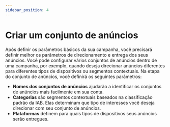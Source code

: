 ```yaml
---
sidebar_position: 4
---
```


# Criar um conjunto de anúncios

Após definir os parâmetros básicos da sua campanha, você precisará definir melhor os parâmetros de direcionamento e entrega dos seus anúncios. Você pode configurar vários conjuntos de anúncios dentro de uma campanha, por exemplo, quando deseja direcionar anúncios diferentes para diferentes tipos de dispositivos ou segmentos contextuais. Na etapa do conjunto de anúncios, você definirá os seguintes parâmetros:

- **Nomes dos conjuntos de anúncios** ajudarão a identificar os conjuntos de anúncios mais facilmente em sua conta.
- **Categorias** são segmentos contextuais baseados na classificação padrão da IAB. Elas determinam que tipo de interesses você deseja direcionar com seu conjunto de anúncios.
- **Plataformas** definem para quais tipos de dispositivos seus anúncios serão entregues.
